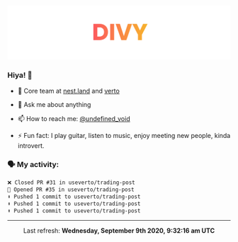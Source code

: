 
![](https://github.com/divy-work/divy-work/raw/master/assets/divy.png)

### Hiya! 👋

- 🔭 Core team at [nest.land](https://github.com/nestdotland/nest.land) and [verto](https://github.com/useverto/verto)

- 💬 Ask me about anything

- 📫 How to reach me: [@undefined_void](https://instagram.com/divy.exe)

- ⚡ Fun fact: I play guitar, listen to music, enjoy meeting new people, kinda introvert.

### 🗣 My activity:

```
❌ Closed PR #31 in useverto/trading-post
💪 Opened PR #35 in useverto/trading-post
⬆️ Pushed 1 commit to useverto/trading-post
⬆️ Pushed 1 commit to useverto/trading-post
⬆️ Pushed 1 commit to useverto/trading-post
```

------------
<p align="center">Last refresh: <b>Wednesday, September 9th 2020, 9:32:16 am UTC</b></p>
